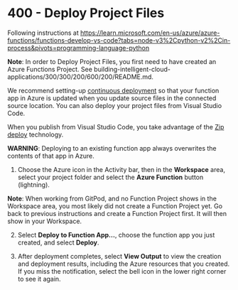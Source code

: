 # 400 - Deploy Project Files

Following instructions at https://learn.microsoft.com/en-us/azure/azure-functions/functions-develop-vs-code?tabs=node-v3%2Cpython-v2%2Cin-process&pivots=programming-language-python

**Note**: In order to Deploy Project Files, you first need to have created an Azure Functions Project. See building-intelligent-cloud-applications/300/300/200/600/200/README.md.

We recommend setting-up [continuous deployment](https://learn.microsoft.com/en-us/azure/azure-functions/functions-continuous-deployment) so that your function app in Azure is updated when you update source files in the connected source location. You can also deploy your project files from Visual Studio Code.

When you publish from Visual Studio Code, you take advantage of the [Zip deploy](https://learn.microsoft.com/en-us/azure/azure-functions/functions-deployment-technologies#zip-deploy) technology.

**WARNING**: Deploying to an existing function app always overwrites the contents of that app in Azure.

1. Choose the Azure icon in the Activity bar, then in the **Workspace** area, select your project folder and select the **Azure Function** button (lightning).

**Note**: When working from GitPod, and no Function Project shows in the Workspace area, you most likely did not create a Function Project yet. Go back to previous instructions and create a Function Project first. It will then show in your Workspace.

2. Select **Deploy to Function App...**, choose the function app you just created, and select **Deploy**.

3. After deployment completes, select **View Output** to view the creation and deployment results, including the Azure resources that you created. If you miss the notification, select the bell icon in the lower right corner to see it again.
